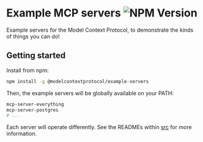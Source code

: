 # Example MCP servers ![NPM Version](https://img.shields.io/npm/v/%40modelcontextprotocol%2Fexample-servers)

Example servers for the Model Context Protocol, to demonstrate the kinds of things you can do!

## Getting started

Install from npm:

```sh
npm install -g @modelcontextprotocol/example-servers
```

Then, the example servers will be globally available on your PATH:

```sh
mcp-server-everything
mcp-server-postgres
# ...
```

Each server will operate differently. See the READMEs within [src](src/) for more information.

